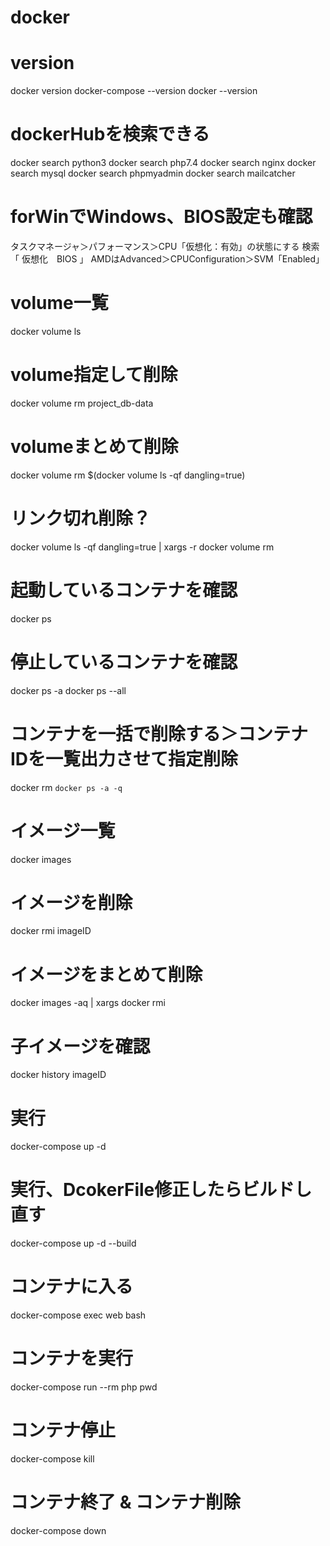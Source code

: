 # docker

# version
docker version
docker-compose --version
docker --version


# dockerHubを検索できる
docker search python3
docker search php7.4
docker search nginx
docker search mysql
docker search phpmyadmin
docker search mailcatcher

# forWinでWindows、BIOS設定も確認
タスクマネージャ＞パフォーマンス＞CPU「仮想化：有効」の状態にする
検索「 仮想化　BIOS 」
AMDはAdvanced＞CPUConfiguration＞SVM「Enabled」

# volume一覧
docker volume ls

# volume指定して削除
docker volume rm project_db-data

# volumeまとめて削除
docker volume rm $(docker volume ls -qf dangling=true)

# リンク切れ削除？
docker volume ls -qf dangling=true | xargs -r docker volume rm

# 起動しているコンテナを確認
docker ps

# 停止しているコンテナを確認
docker ps -a
docker ps --all

# コンテナを一括で削除する＞コンテナIDを一覧出力させて指定削除
docker rm `docker ps -a -q`

# イメージ一覧
docker images

# イメージを削除
docker rmi imageID

# イメージをまとめて削除
docker images -aq | xargs docker rmi

# 子イメージを確認
docker history imageID

# 実行
docker-compose up -d

# 実行、DcokerFile修正したらビルドし直す
docker-compose up -d --build

# コンテナに入る
docker-compose exec web bash

# コンテナを実行
docker-compose run --rm php pwd

# コンテナ停止
docker-compose kill

# コンテナ終了 & コンテナ削除
docker-compose down


